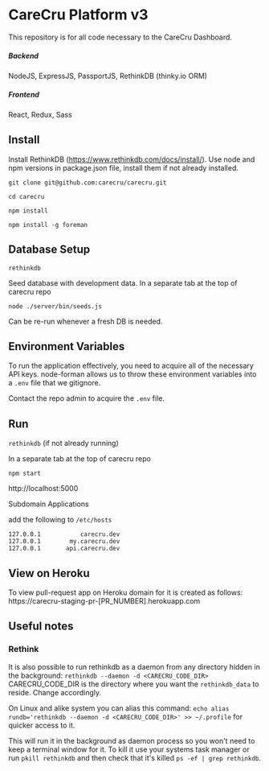 # CareCru Platform v3

This repository is for all code necessary to the CareCru Dashboard.

##### Backend
NodeJS, ExpressJS, PassportJS, RethinkDB (thinky.io ORM)

##### Frontend
React, Redux, Sass

## Install

Install RethinkDB (https://www.rethinkdb.com/docs/install/).
Use node and npm versions in package.json file, install them if not already installed.

`git clone git@github.com:carecru/carecru.git`

`cd carecru`

`npm install`

`npm install -g foreman`

## Database Setup

`rethinkdb`

Seed database with development data. In a separate tab at the top of carecru repo

`node ./server/bin/seeds.js`

Can be re-run whenever a fresh DB is needed.

## Environment Variables

To run the application effectively, you need to acquire all of the necessary API keys.
node-forman allows us to throw these environment variables into a `.env` file that we gitignore.

Contact the repo admin to acquire the `.env` file.

## Run

`rethinkdb` (if not already running)

In a separate tab at the top of carecru repo

`npm start`

http://localhost:5000

Subdomain Applications

add the following to `/etc/hosts`

```
127.0.0.1           carecru.dev
127.0.0.1        my.carecru.dev
127.0.0.1       api.carecru.dev
```
## View on Heroku

To view pull-request app on Heroku domain for it is created as follows:
https://carecru-staging-pr-[PR_NUMBER].herokuapp.com


## Useful notes
### Rethink
It is also possible to run rethinkdb as a daemon from any directory hidden in the background:
`rethinkdb --daemon -d <CARECRU_CODE_DIR>`
CARECRU_CODE_DIR is the directory where you want the `rethinkdb_data` to reside. Change accordingly.

On Linux and alike system you can alias this command:
`echo alias rundb='rethinkdb --daemon -d <CARECRU_CODE_DIR>' >> ~/.profile` for quicker access to it.

This will run it in the background as daemon process so you won't need to keep a terminal window for it. To kill it use your systems task manager or run `pkill rethinkdb` and then check that it's killed `ps -ef | grep rethinkdb`.
